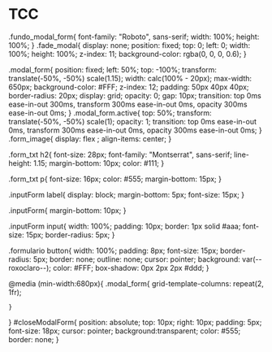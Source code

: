 # TCC


.fundo_modal_form{
    font-family: "Roboto", sans-serif;
    width: 100%;
    height: 100%;
}
.fade_modal{
    display: none;
    position: fixed;
    top: 0;
    left: 0;
    width: 100%;
    height: 100%;
    z-index: 11;
    background-color: rgba(0, 0, 0, 0.6);
}

.modal_form{
    position: fixed;
    left: 50%;
    top: -100%;
    transform: translate(-50%, -50%) scale(1.15);
    width: calc(100% - 20px);
    max-width: 650px;
    background-color: #FFF;
    z-index: 12;
    padding: 50px 40px 40px;
    border-radius: 20px;
    display: grid;
    opacity: 0;
    gap: 10px;
    transition: top 0ms ease-in-out 300ms, 
    transform 300ms ease-in-out 0ms,
    opacity 300ms ease-in-out 0ms;
}
.modal_form.active{
    top: 50%;
    transform: translate(-50%, -50%) scale(1);
    opacity: 1;
    transition: top 0ms ease-in-out 0ms,
                transform 300ms ease-in-out 0ms,
                opacity 300ms ease-in-out 0ms;
}
.form_image{
    display: flex ;
    align-items: center;
}

.form_txt h2{
    font-size: 28px;
    font-family: "Montserrat", sans-serif;
    line-height: 1.15;
    margin-bottom: 10px;
    color: #111;
}

.form_txt p{
    font-size: 16px;
    color: #555;
    margin-bottom: 15px;
}

.inputForm label{
    display: block;
    margin-bottom: 5px;
    font-size: 15px;
}

.inputForm{
    margin-bottom: 10px;
}

.inputForm input{
    width: 100%;
    padding: 10px;
    border: 1px solid #aaa;
    font-size: 15px;
    border-radius: 5px;
}

.formulario button{
    width: 100%;
    padding: 8px;
    font-size: 15px;
    border-radius: 5px;
    border: none;
    outline: none;
    cursor: pointer;
    background: var(--roxoclaro--);
    color: #FFF;
    box-shadow: 0px 2px 2px #ddd;
}

@media (min-width:680px){
    .modal_form{
        grid-template-columns: repeat(2, 1fr);

    }
}
#closeModalForm{
    position: absolute;
    top: 10px;
    right: 10px;
    padding: 5px;
    font-size: 18px;
    cursor: pointer;
    background:transparent;
    color: #555;
    border: none;
}